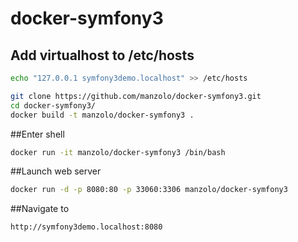 # docker-symfony3

## Add virtualhost to /etc/hosts
```bash
echo "127.0.0.1 symfony3demo.localhost" >> /etc/hosts
```

```bash
git clone https://github.com/manzolo/docker-symfony3.git
cd docker-symfony3/
docker build -t manzolo/docker-symfony3 .
```
##Enter shell
```bash
docker run -it manzolo/docker-symfony3 /bin/bash
```
##Launch web server
```bash
docker run -d -p 8080:80 -p 33060:3306 manzolo/docker-symfony3
```
##Navigate to
```
http://symfony3demo.localhost:8080
```
